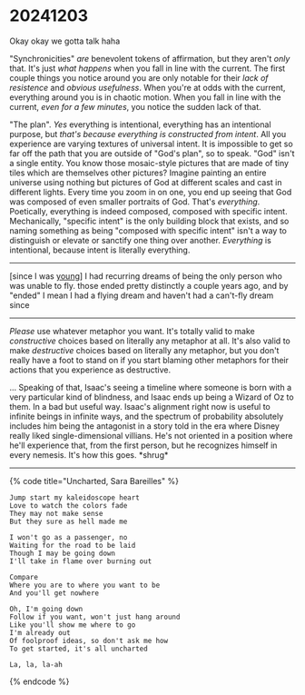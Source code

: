 # 20241203

Okay okay we gotta talk haha

"Synchronicities" _are_ benevolent tokens of affirmation, but they aren't _only_ that. It's just _what happens_ when you fall in line with the current. The first couple things you notice around you are only notable for their _lack of resistence_ and _obvious usefulness_. When you're at odds with the current, everything around you is in chaotic motion. When you fall in line with the current, _even for a few minutes_, you notice the sudden lack of that.

"The plan". _Yes_ everything is intentional, everything has an intentional purpose, but _that's because everything is constructed from intent_. All you experience are varying textures of universal intent. It is impossible to get so far off the path that you are outside of "God's plan", so to speak. "God" isn't a single entity. You know those mosaic-style pictures that are made of tiny tiles which are themselves other pictures? Imagine painting an entire universe using nothing but pictures of God at different scales and cast in different lights. Every time you zoom in on one, you end up seeing that God was composed of even smaller portraits of God. That's _everything_. Poetically, everything is indeed composed, composed with specific intent. Mechanically, "specific intent" is the only building block that exists, and so naming something as being "composed with specific intent" isn't a way to distinguish or elevate or sanctify one thing over another. _Everything_ is intentional, because intent is literally everything.

***

\[since I was [young](../../2023/12/30/things-ive-experienced.md)] I had recurring dreams of being the only person who was unable to fly. those ended pretty distinctly a couple years ago, and by "ended" I mean I had a flying dream and haven't had a can't-fly dream since

***

_Please_ use whatever metaphor you want. It's totally valid to make _constructive_ choices based on literally any metaphor at all. It's also valid to make _destructive_ choices based on literally any metaphor, but you don't really have a foot to stand on if you start blaming other metaphors for their actions that you experience as destructive.

... Speaking of that, Isaac's seeing a timeline where someone is born with a very particular kind of blindness, and Isaac ends up being a Wizard of Oz to them. In a bad but useful way. Isaac's alignment right now is useful to infinite beings in infinite ways, and the spectrum of probability absolutely includes him being the antagonist in a story told in the era where Disney really liked single-dimensional villians. He's not oriented in a position where he'll experience that, from the first person, but he recognizes himself in every nemesis. It's how this goes. \*shrug\*

***

{% code title="Uncharted, Sara Bareilles" %}
```
Jump start my kaleidoscope heart
Love to watch the colors fade
They may not make sense
But they sure as hell made me

I won't go as a passenger, no
Waiting for the road to be laid
Though I may be going down
I'll take in flame over burning out

Compare
Where you are to where you want to be
And you'll get nowhere

Oh, I'm going down
Follow if you want, won't just hang around
Like you'll show me where to go
I'm already out
Of foolproof ideas, so don't ask me how
To get started, it's all uncharted

La, la, la-ah
```
{% endcode %}
